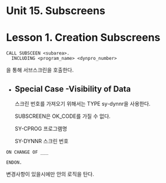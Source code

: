 # Unit 15. Subscreens





# Lesson 1. Creation Subscreens







```ABAP
CALL SUBSCEEN <subarea>.
  INCLUDING <program_name> <dynpro_number>
```

을 통해 서브스크린을 호출한다.





* ## Special Case -Visibility of Data

  스크린 번호를 가져오기 위해서는 TYPE sy-dynnr을 사용한다.

  SUBSCREEN은 OK_CODE를 가질 수 없다.

  

  SY-CPROG 프로그램명


  SY-DYNNR 스크린 번호

  



```ABAP
ON CHANGE OF ___

ENDON.
```

변경사항이 있을시에만 안의 로직을 탄다.